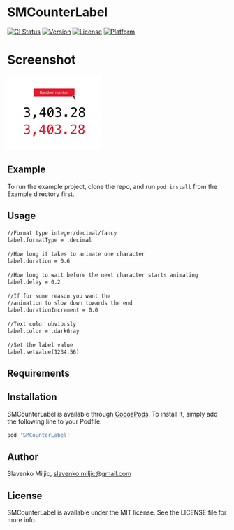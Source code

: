 # SMCounterLabel

[![CI Status](https://img.shields.io/travis/slavenko/SMCounterLabel.svg?style=flat)](https://travis-ci.org/slavenko/SMCounterLabel)
[![Version](https://img.shields.io/cocoapods/v/SMCounterLabel.svg?style=flat)](https://cocoapods.org/pods/SMCounterLabel)
[![License](https://img.shields.io/cocoapods/l/SMCounterLabel.svg?style=flat)](https://cocoapods.org/pods/SMCounterLabel)
[![Platform](https://img.shields.io/cocoapods/p/SMCounterLabel.svg?style=flat)](https://cocoapods.org/pods/SMCounterLabel)

# Screenshot
![Screenshot](animation.gif)

## Example

To run the example project, clone the repo, and run `pod install` from the Example directory first.

## Usage
```
//Format type integer/decimal/fancy
label.formatType = .decimal

//How long it takes to animate one character
label.duration = 0.6

//How long to wait before the next character starts animating
label.delay = 0.2

//If for some reason you want the 
//animation to slow down towards the end
label.durationIncrement = 0.0

//Text color obviously
label.color = .darkGray

//Set the label value
label.setValue(1234.56)
```

## Requirements

## Installation

SMCounterLabel is available through [CocoaPods](https://cocoapods.org). To install
it, simply add the following line to your Podfile:

```ruby
pod 'SMCounterLabel'
```

## Author

Slavenko Miljic, slavenko.miljic@gmail.com

## License

SMCounterLabel is available under the MIT license. See the LICENSE file for more info.
